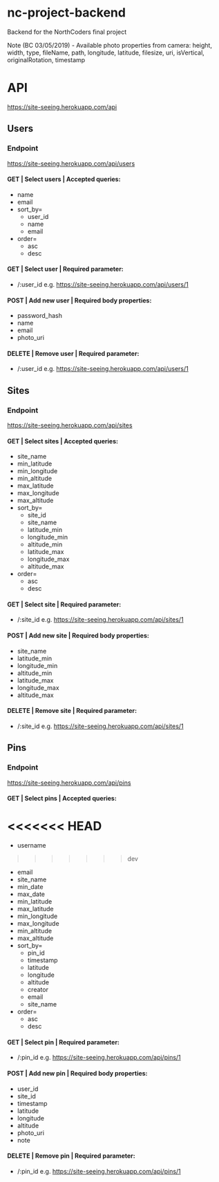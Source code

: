 # nc-project-backend

Backend for the NorthCoders final project

Note (BC 03/05/2019) - Available photo properties from camera:
height, width, type, fileName, path, longitude, latitude, filesize, uri, isVertical, originalRotation, timestamp

# API

https://site-seeing.herokuapp.com/api

## Users

### Endpoint

https://site-seeing.herokuapp.com/api/users

#### GET | Select users | Accepted queries:

- name
- email
- sort_by=
  - user_id
  - name
  - email
- order=
  - asc
  - desc

#### GET | Select user | Required parameter:

- /:user_id e.g. https://site-seeing.herokuapp.com/api/users/1

#### POST | Add new user | Required body properties:

- password_hash
- name
- email
- photo_uri

#### DELETE | Remove user | Required parameter:

- /:user_id e.g. https://site-seeing.herokuapp.com/api/users/1

## Sites

### Endpoint

https://site-seeing.herokuapp.com/api/sites

#### GET | Select sites | Accepted queries:

- site_name
- min_latitude
- min_longitude
- min_altitude
- max_latitude
- max_longitude
- max_altitude
- sort_by=
  - site_id
  - site_name
  - latitude_min
  - longitude_min
  - altitude_min
  - latitude_max
  - longitude_max
  - altitude_max
- order=
  - asc
  - desc

#### GET | Select site | Required parameter:

- /:site_id e.g. https://site-seeing.herokuapp.com/api/sites/1

#### POST | Add new site | Required body properties:

- site_name
- latitude_min
- longitude_min
- altitude_min
- latitude_max
- longitude_max
- altitude_max

#### DELETE | Remove site | Required parameter:

- /:site_id e.g. https://site-seeing.herokuapp.com/api/sites/1

## Pins

### Endpoint

https://site-seeing.herokuapp.com/api/pins

#### GET | Select pins | Accepted queries:

<<<<<<< HEAD
=======
- username
>>>>>>> dev
- email
- site_name
- min_date
- max_date
- min_latitude
- max_latitude
- min_longitude
- max_longitude
- min_altitude
- max_altitude
- sort_by=
  - pin_id
  - timestamp
  - latitude
  - longitude
  - altitude
  - creator
  - email
  - site_name
- order=
  - asc
  - desc

#### GET | Select pin | Required parameter:

- /:pin_id e.g. https://site-seeing.herokuapp.com/api/pins/1

#### POST | Add new pin | Required body properties:

- user_id
- site_id
- timestamp
- latitude
- longitude
- altitude
- photo_uri
- note

#### DELETE | Remove pin | Required parameter:

- /:pin_id e.g. https://site-seeing.herokuapp.com/api/pins/1
